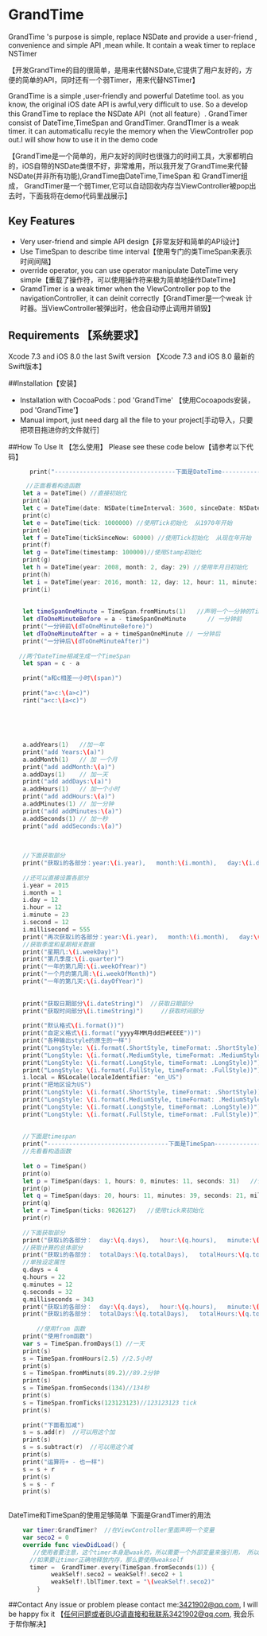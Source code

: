 # GrandTime
GrandTime 's purpose is simple,  replace NSDate and provide a user-friend , convenience and simple API ,mean while. It contain a weak timer to replace NSTimer 

【开发GrandTime的目的很简单，是用来代替NSDate,它提供了用户友好的，方便的简单的API，同时还有一个弱Timer，用来代替NSTimer】

GrandTime is a simple ,user-friendly and powerful Datetime tool. as you know, the original iOS date API is awful,very difficult to use. So a develop this GrandTime to replace the NSDate API（not all feature）. GrandTimer consist of DateTime,TimeSpan and GrandTimer. GrandTImer is a weak timer. it can automaticallu recyle the memory when the ViewController pop out.I will show how to use it in the demo code

【GrandTime是一个简单的，用户友好的同时也很强力的时间工具，大家都明白的，iOS自带的NSDate类很不好，非常难用，所以我开发了GrandTime来代替NSDate(并非所有功能),GrandTime由DateTime,TimeSpan 和 GrandTimer组成， GrandTimer是一个弱Timer,它可以自动回收内存当ViewController被pop出去时，下面我将在demo代码里战展示】

## Key Features
+ Very user-friend and simple API design【非常友好和简单的API设计】
+ Use TimeSpan to describe time interval【使用专门的类TimeSpan来表示时间间隔】
+ override operator, you can use operator manipulate DateTime very simple【重载了操作符，可以使用操作符来极为简单地操作DateTime】
+ GramdTimer is a weak timer when the VIewController pop to the navigationController, it can deinit correctly【GrandTimer是一个weak 计时器。当ViewController被弹出时，他会自动停止调用并销毁】

## Requirements 【系统要求】
Xcode 7.3 and iOS 8.0 the last Swift version 【Xcode 7.3 and iOS 8.0 最新的Swift版本】

##Installation【安装】
+ Installation with CocoaPods：pod 'GrandTime' 【使用Cocoapods安装， pod 'GrandTime'】
+ Manual import, just need darg all the file to your project[手动导入，只要把项目拖进你的文件就行]

##How To Use It 【怎么使用】
Please see these code below【请参考以下代码】

```Swift
      print("----------------------------------下面是DateTime----------------------------------")

     //正面看看构造函数
    let a = DateTime() //直接初始化
    print(a)
    let c = DateTime(date: NSDate(timeInterval: 3600, sinceDate: NSDate())) //使用NSDate初始化
    print(c)
    let e = DateTime(tick: 1000000) //使用Tick初始化  从1970年开始
    print(e)
    let f = DateTime(tickSinceNow: 60000) //使用Tick初始化  从现在年开始
    print(f)
    let g = DateTime(timestamp: 100000)//使用Stamp初始化
    print(g)
    let h = DateTime(year: 2008, month: 2, day: 29) //使用年月日初始化
    print(h)
    let i = DateTime(year: 2016, month: 12, day: 12, hour: 11, minute: 44, second: 12, millisecond: 111)!//使用年月日时分秒毫秒初始化
    print(i)
            
    
    let timeSpanOneMinute = TimeSpan.fromMinuts(1)   //声明一个一分钟的TimeSpan
    let dToOneMinuteBefore = a - timeSpanOneMinute      // 一分钟前
    print("一分钟前\(dToOneMinuteBefore)")
    let dToOneMinuteAfter = a + timeSpanOneMinute // 一分钟后
    print("一分钟后\(dToOneMinuteAfter)")
            
   //两个DateTime相减生成一个TimeSpan
    let span = c - a
            
    print("a和c相差一小时\(span)")
            
    print("a>c:\(a>c)")
    rint("a<c:\(a<c)")
            
    
            
            
            
    a.addYears(1)   //加一年
    print("add Years:\(a)")
    a.addMonth(1)   // 加 一个月
    print("add addMonth:\(a)")
    a.addDays(1)    // 加一天
    print("add addDays:\(a)")
    a.addHours(1)   // 加一个小时
    print("add addHours:\(a)")
    a.addMinutes(1) // 加一分钟
    print("add addMinutes:\(a)")
    a.addSeconds(1) // 加一秒
    print("add addSeconds:\(a)")
    
            
            
    //下面获取部分
    print("获取i的各部分：year:\(i.year),   month:\(i.month),   day:\(i.day),   hour:\(i.hour),   minute:\(i.minute),   second:\(i.second),   minute:\(i.minute),   ticks:\(i.ticks),   ")
            
    //还可以直接设置各部分
    i.year = 2015
    i.month = 1
    i.day = 12
    i.hour = 12
    i.minute = 23
    i.second = 12
    i.millisecond = 555
    print("再次获取i的各部分：year:\(i.year),   month:\(i.month),   day:\(i.day),   hour:\(i.hour),   minute:\(i.minute),   second:\(i.second),   minute:\(i.minute),   ticks:\(i.ticks),   ")
    //获取季度和星期相关数据
    print("星期几:\(i.weekDay)")
    print("第几季度:\(i.quarter)")
    print("一年的第几周:\(i.weekOfYear)")
    print("一个月的第几周:\(i.weekOfMonth)")
    print("一年的第几天:\(i.dayOfYear)")
            
            
    print("获取日期部分\(i.dateString)")  //获取日期部分
    print("获取时间部分\(i.timeString)")     //获取时间部分
            
    print("默认格式\(i.format())")
    print("自定义格式\(i.format("yyyy年MM月dd日#EEEE"))")
    print("各种输出style的原生的一样")
    print("LongStyle: \(i.format(.ShortStyle, timeFormat: .ShortStyle))")
    print("LongStyle: \(i.format(.MediumStyle, timeFormat: .MediumStyle))")
    print("LongStyle: \(i.format(.LongStyle, timeFormat: .LongStyle))")
    print("LongStyle: \(i.format(.FullStyle, timeFormat: .FullStyle))")
    i.local = NSLocale(localeIdentifier: "en_US")
    print("把地区设为US")
    print("LongStyle: \(i.format(.ShortStyle, timeFormat: .ShortStyle))")
    print("LongStyle: \(i.format(.MediumStyle, timeFormat: .MediumStyle))")
    print("LongStyle: \(i.format(.LongStyle, timeFormat: .LongStyle))")
    print("LongStyle: \(i.format(.FullStyle, timeFormat: .FullStyle))")
            
            
    //下面是timespan
    print("----------------------------------下面是TimeSpan----------------------------------")
    //先看看构造函数
    
    let o = TimeSpan()                                                                 //直接初始化
    print(o)    
    let p = TimeSpan(days: 1, hours: 0, minutes: 11, seconds: 31)   //使用天，小时，分钟，秒来初始化
    print(p)
    let q = TimeSpan(days: 20, hours: 11, minutes: 39, seconds: 21, milliseconds: 111)!   //使用天，小时，分钟，秒还有来初始化
    print(q)
    let r = TimeSpan(ticks: 9826127)   //使用tick来初始化
    print(r)
            
    //下面获取部分
    print("获取i的各部分：  day:\(q.days),   hour:\(q.hours),   minute:\(q.minutes),   second:\(q.seconds),   minute:\(q.milliseconds),  ticks:\(q.ticks),   ")
    //获取计算的总体部分
    print("获取i的各部分：  totalDays:\(q.totalDays),   totalHours:\(q.totalHours),   totalMinutes:\(q.totalMinutes),   second:\(q.totalSeconds)")
    //单独设定属性
    q.days = 4
    q.hours = 22
    q.minutes = 12
    q.seconds = 32
    q.milliseconds = 343
    print("获取i的各部分：  day:\(q.days),   hour:\(q.hours),   minute:\(q.minutes),   second:\(q.seconds),   minute:\(q.milliseconds),   ticks:\(q.ticks),   ") 
    print("获取i的各部分：  totalDays:\(q.totalDays),   totalHours:\(q.totalHours),   totalMinutes:\(q.totalMinutes),   second:\(q.totalSeconds)")
    
        //使用from 函数
    print("使用from函数")
    var s = TimeSpan.fromDays(1) //一天
    print(s)
    s = TimeSpan.fromHours(2.5) //2.5小时
    print(s)
    s = TimeSpan.fromMinuts(89.2)//89.2分钟
    print(s)
    s = TimeSpan.fromSeconds(134)//134秒
    print(s)
    s = TimeSpan.fromTicks(123123123)//123123123 tick
    print(s)
            
    print("下面看加减")
    s = s.add(r)  //可以用这个加
    print(s)
    s = s.subtract(r)  //可以用这个减
    print(s)
    print("运算符+ - 也一样")
    s = s + r
    print(s)
    s = s - r
    print(s)
            

```

DateTime和TimeSpan的使用足够简单
下面是GrandTimer的用法

```Swift
    var timer:GrandTimer?  //在ViewController里面声明一个变量
    var seco2 = 0
    override func viewDidLoad() {
       //使用者要注意，这个timer本身是waak的，所以需要一个外部变量来强引用， 所以需要赋值给一个外部变量才行
      //如果要让timer正确地释放内存，那么要使用weakself
      timer =  GrandTimer.every(TimeSpan.fromSeconds(1)) {
            weakSelf!.seco2 = weakSelf!.seco2 + 1
            weakSelf!.lblTimer.text = "\(weakSelf!.seco2)"
        }

```

##Contact 
Any issue or problem please contact me:3421902@qq.com, I will be happy fix it
【任何问题或者BUG请直接和我联系3421902@qq.com, 我会乐于帮你解决】
